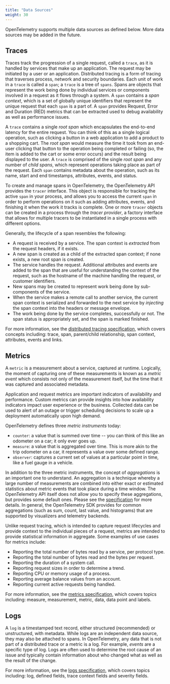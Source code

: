 ```yaml
---
title: "Data Sources"
weight: 30
---
```


OpenTelemetry supports multiple data sources as defined below. More data
sources may be added in the future.

## Traces

Traces track the progression of a single request, called a `trace`, as it is
handled by services that make up an application. The request may be initiated
by a user or an application. Distributed tracing is a form of tracing that
traverses process, network and security boundaries. Each unit of work in a
`trace` is called a `span`; a `trace` is a tree of `spans`. Spans are objects
that represent the work being done by individual services or components
involved in a request as it flows through a system. A `span` contains a _span
context_, which is a set of globally unique identifiers that represent the
unique request that each `span` is a part of. A `span` provides Request, Error
and Duration (RED) metrics that can be extracted used to debug availability as
well as performance issues.

A `trace` contains a single _root span_ which encapsulates the end-to-end latency
for the entire request. You can think of this as a single logical operation,
such as clicking a button in a web application to add a product to a shopping
cart. The _root span_ would measure the time it took from an end-user clicking
that button to the operation being completed or failing (so, the item is added
to the cart or some error occurs) and the result being displayed to the user. A
`trace` is comprised of the single _root span_ and any number of _child spans_,
which represent operations taking place as part of the request. Each `span`
contains metadata about the operation, such as its name, start and end
timestamps, attributes, events, and status.

To create and manage spans in OpenTelemetry, the OpenTelemetry API provides the `tracer`
interface. This object is responsible for tracking the active `span` in your
process, and allows you to access the current `span` in order to perform
operations on it such as adding attributes, events, and finishing it when the
work it tracks is complete. One or more `tracer` objects can be created in a
process through the _tracer provider_, a factory interface that allows for
multiple tracers to be instantiated in a single process with different options.

Generally, the lifecycle of a span resembles the following:

- A request is received by a service. The span context is _extracted_ from the
  request headers, if it exists.
- A new span is created as a child of the extracted span context; if none
  exists, a new root span is created.
- The service handles the request. Additional attributes and events are added
  to the span that are useful for understanding the context of the request,
  such as the hostname of the machine handling the request, or customer
  identifiers.
- New spans may be created to represent work being done by sub-components of
  the service.
- When the service makes a remote call to another service, the current span
  context is serialized and forwarded to the next service by _injecting_ the
  span context into the headers or message envelope.
- The work being done by the service completes, successfully or not. The span
  status is appropriately set, and the span is marked finished.

For more information, see the [distributed tracing
specification](https://github.com/open-telemetry/opentelemetry-specification/blob/master/specification/overview.md#distributed-tracing),
which covers concepts including: trace, span, parent/child relationship, span
context, attributes, events and links.

## Metrics

A `metric` is a measurement about a service, captured at runtime. Logically,
the moment of capturing one of these measurements is known as a _metric event_
which consists not only of the measurement itself, but the time that it was
captured and associated metadata.

Application and request metrics are important indicators of availability and
performance. Custom metrics can provide insights into how availability
indicators impact user experience or the business. Collected data can be used
to alert of an outage or trigger scheduling decisions to scale up a deployment
automatically upon high demand.

OpenTelemetry defines three _metric instruments_ today:

- `counter`: a value that is summed over time -- you can think of
this like an odometer on a car; it only ever goes up.
- `measure`: a value that is aggregated over time. This is more akin to the
  trip odometer on a car, it represents a value over some defined range.
- `observer`: captures a current set of values at a particular point in time,
  like a fuel gauge in a vehicle.

In addition to the three metric instruments, the concept of _aggregations_ is
an important one to understand. An aggregation is a technique whereby a large
number of measurements are combined into either exact or estimated statistics
about metric events that took place during a time window. The OpenTelemetry API
itself does not allow you to specify these aggregations, but provides some
default ones. Please see the
[specification](https://github.com/open-telemetry/opentelemetry-specification/blob/master/specification/metrics/api.md#aggregations)
for more details. In general, the OpenTelemetry SDK provides for common
aggregations (such as sum, count, last value, and histograms) that are
supported by visualizers and telemetry backends.

Unlike request tracing, which is intended to capture request lifecycles and
provide context to the individual pieces of a request, metrics are intended to
provide statistical information in aggregate. Some examples of use cases for
metrics include:

- Reporting the total number of bytes read by a service, per protocol type.
- Reporting the total number of bytes read and the bytes per request.
- Reporting the duration of a system call.
- Reporting request sizes in order to determine a trend.
- Reporting CPU or memory usage of a process.
- Reporting average balance values from an account.
- Reporting current active requests being handled.

For more information, see the [metrics
specification](https://github.com/open-telemetry/opentelemetry-specification/blob/master/specification/overview.md#metrics),
which covers topics including: measure, measurement, metric, data, data point
and labels.

## Logs

A `log` is a timestamped text record, either structured (recommended) or unstructured,
with metadata. While logs are an independent data source, they may also be
attached to spans. In OpenTelemetry, any data that is not part of a distributed trace or a metric
is a log. For example, _events_ are a specific type of log. Logs are often used
to determine the root cause of an issue and typically contain information about
who changed what as well as the result of the change.

For more information, see the [logs
specification](https://github.com/open-telemetry/opentelemetry-specification/blob/master/specification/overview.md#logs),
which covers topics including: log, defined fields, trace context fields and
severity fields.
